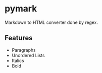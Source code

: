 # pymark
Markdown to HTML converter done by regex.

## Features
- Paragraphs
- Unordered Lists
- Italics
- Bold
